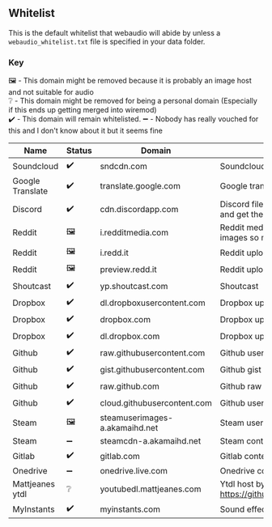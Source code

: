 ## Whitelist
This is the default whitelist that webaudio will abide by unless a ``webaudio_whitelist.txt`` file is specified in your data folder.

### Key
🖼️ - This domain might be removed because it is probably an image host and not suitable for audio  
❔ - This domain might be removed for being a personal domain (Especially if this ends up getting merged into wiremod)  
✔️ - This domain will remain whitelisted.
➖ - Nobody has really vouched for this and I don't know about it but it seems fine

| Name | Status | Domain | Description | Example URL |
| --- | --- | --- | --- | --- |
| Soundcloud | ✔️ | sndcdn.com | Soundcloud api | 🚧 |
| Google Translate | ✔️ | translate.google.com | Google translate api, can be used for tts | 🚧 |
| Discord | ✔️ | cdn.discordapp.com | Discord file uploads, you can post an mp3 and get the link to use it. | https://cdn.discordapp.com/attachments/732861600708690010/866579835706015765/Sound_Chimera.mp3 | 🚧 |
| Reddit | 🖼️ | i.redditmedia.com  | Reddit media uploads. Think this is for images so might be removed. | 🚧 |
| Reddit | 🖼️ | i.redd.it  | Reddit uploads | 🚧 |
| Reddit | 🖼️ | preview.redd.it | Reddit uploads. | 🚧 |
| Shoutcast | ✔️ | yp.shoutcast.com | Shoutcast | 🚧 |
| Dropbox | ✔️ | dl.dropboxusercontent.com | Dropbox uploads | 🚧 |
| Dropbox | ✔️ | dropbox.com | Dropbox uploads | 🚧 |
| Dropbox | ✔️ | dl.dropbox.com | Dropbox uploads | 🚧 |
| Github | ✔️ | raw.githubusercontent.com | Github user raw files | 🚧 |
| Github | ✔️ | gist.githubusercontent.com | Github gist hosting | 🚧 |
| Github | ✔️ | raw.github.com | Github raw files | 🚧 |
| Github | ✔️ | cloud.githubusercontent.com | Github user content? | 🚧 |
| Steam | 🖼️ | steamuserimages-a.akamaihd.net | Steam user images | 🚧 |
| Steam | ➖ | steamcdn-a.akamaihd.net | Steam content? | 🚧 |
| Gitlab | ✔️ | gitlab.com | Gitlab content | 🚧 |
| Onedrive | ➖ | onedrive.live.com | Onedrive content | 🚧 |
| Mattjeanes ytdl | ❔ | youtubedl.mattjeanes.com | Ytdl host by mattjeanes https://github.com/MattJeanes/YouTubeDL | 🚧 |
| MyInstants | ✔️ | myinstants.com | Sound effects | https://myinstants.com/media/sounds/taco-bell-bong-sfx.mp3 |